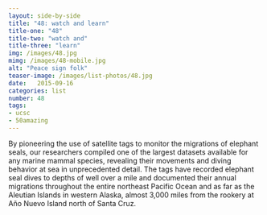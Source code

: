 ```yaml
---
layout: side-by-side
title: "48: watch and learn"
title-one: "48"
title-two: "watch and"
title-three: "learn"
img: /images/48.jpg
mimg: /images/48-mobile.jpg
alt: "Peace sign folk"
teaser-image: /images/list-photos/48.jpg
date:   2015-09-16
categories: list
number: 48
tags:
- ucsc
- 50amazing
---
```

By pioneering the use of satellite tags to monitor the migrations of elephant seals, our researchers compiled one of the largest datasets available for any marine mammal species, revealing their movements and diving behavior at sea in unprecedented detail. The tags have recorded elephant seal dives to depths of well over a mile and documented their annual migrations throughout the entire northeast Pacific Ocean and as far as the Aleutian Islands in western Alaska, almost 3,000 miles from the rookery at Año Nuevo Island north of Santa Cruz.
